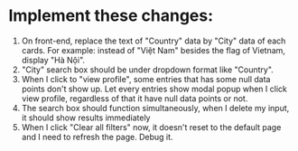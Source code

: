 # Implement these changes:
1. On front-end, replace the text of "Country" data by "City" data of each cards. For example: instead of "Việt Nam" besides the flag of Vietnam, display "Hà Nội".
2. "City" search box should be under dropdown format like "Country".
3. When I click to "view profile", some entries that has some null data points don't show up. Let every entries show modal popup when I click view profile, regardless of that it have null data points or not. 
4. The search box should function simultaneously, when I delete my input, it should show results immediately 
5. When I click "Clear all filters" now, it doesn't reset to the default page and I need to refresh the page. Debug it. 